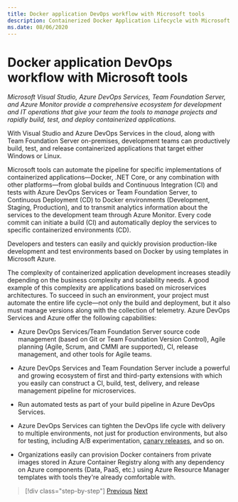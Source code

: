```yaml
---
title: Docker application DevOps workflow with Microsoft tools
description: Containerized Docker Application Lifecycle with Microsoft Platform and Tools DevOps workflow with Microsoft tools
ms.date: 08/06/2020
---
```


# Docker application DevOps workflow with Microsoft tools

*Microsoft Visual Studio, Azure DevOps Services, Team Foundation Server, and Azure Monitor provide a comprehensive ecosystem for development and IT operations that give your team the tools to manage projects and rapidly build, test, and deploy containerized applications.*

With Visual Studio and Azure DevOps Services in the cloud, along with Team Foundation Server on-premises, development teams can productively build, test, and release containerized applications that target either Windows or Linux.

Microsoft tools can automate the pipeline for specific implementations of containerized applications—Docker, .NET Core, or any combination with other platforms—from global builds and Continuous Integration (CI) and tests with Azure DevOps Services or Team Foundation Server, to Continuous Deployment (CD) to Docker environments (Development, Staging, Production), and to transmit analytics information about the services to the development team through Azure Monitor. Every code commit can initiate a build (CI) and automatically deploy the services to specific containerized environments (CD).

Developers and testers can easily and quickly provision production-like development and test environments based on Docker by using templates in Microsoft Azure.

The complexity of containerized application development increases steadily depending on the business complexity and scalability needs. A good example of this complexity are applications based on microservices architectures. To succeed in such an environment, your project must automate the entire life cycle—not only the build and deployment, but it also must manage versions along with the collection of telemetry. Azure DevOps Services and Azure offer the following capabilities:

- Azure DevOps Services/Team Foundation Server source code management (based on Git or Team Foundation Version Control), Agile planning (Agile, Scrum, and CMMI are supported), CI, release management, and other tools for Agile teams.

- Azure DevOps Services and Team Foundation Server include a powerful and growing ecosystem of first and third-party extensions with which you easily can construct a CI, build, test, delivery, and release management pipeline for microservices.

- Run automated tests as part of your build pipeline in Azure DevOps Services.

- Azure DevOps Services can tighten the DevOps life cycle with delivery to multiple environments, not just for production environments, but also for testing, including A/B experimentation, [canary releases](https://martinfowler.com/bliki/CanaryRelease.html), and so on.

- Organizations easily can provision Docker containers from private images stored in Azure Container Registry along with any dependency on Azure components (Data, PaaS, etc.) using Azure Resource Manager templates with tools they're already comfortable with.

>[!div class="step-by-step"]
>[Previous](../design-develop-containerized-apps/build-aspnet-core-applications-linux-containers-aks-kubernetes.md)
>[Next](docker-application-outer-loop-devops-workflow.md)
